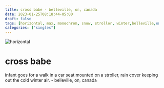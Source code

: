 ```yaml
---
title: cross babe - belleville, on, canada
date: 2023-01-25T08:18:44-05:00
draft: false
tags: [horizontal, max, monochrom, snow, stroller, winter,belleville,on, canada]
categories: ["singles"]
---
```

![horizontal](/p/sbr-20230125-1001121.jpg)
<!--more-->
# cross babe
infant goes for a walk in a car seat mounted on a stroller, rain cover keeping out the cold winter air. - belleville, on, canada
